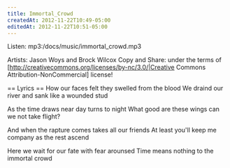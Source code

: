 ```yaml
---
title: Immortal_Crowd
createdAt: 2012-11-22T10:49-05:00
editedAt: 2012-11-22T10:51-05:00
---
```


Listen: mp3:/docs/music/immortal_crowd.mp3

Artists: Jason Woys and Brock Wilcox
Copy and Share: under the terms of [http://creativecommons.org/licenses/by-nc/3.0/|Creative Commons Attribution-NonCommercial] license!

== Lyrics ==
How our faces felt they
swelled from the blood
We draind our river and sank
like a wounded stud

As the time draws near
day turns to night
What good are these wings
can we not take flight?

And when the rapture comes
takes all our friends
At least you'll keep me company
as the rest ascend

Here we wait for our
fate with fear arounsed
Time means nothing to the
immortal crowd


